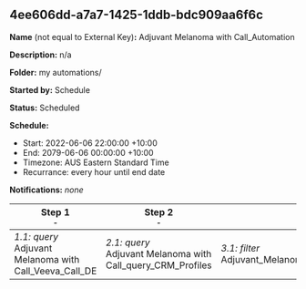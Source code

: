 ## 4ee606dd-a7a7-1425-1ddb-bdc909aa6f6c

**Name** (not equal to External Key)**:** Adjuvant Melanoma with Call_Automation

**Description:** n/a

**Folder:** my automations/

**Started by:** Schedule

**Status:** Scheduled

**Schedule:**

* Start: 2022-06-06 22:00:00 +10:00
* End: 2079-06-06 00:00:00 +10:00
* Timezone: AUS Eastern Standard Time
* Recurrance: every hour until end date

**Notifications:** _none_


| Step 1<br>_<small>-</small>_ | Step 2<br>_<small>-</small>_ | Step 3<br>_<small>-</small>_ |
| --- | --- | --- |
| _1.1: query_<br>Adjuvant Melanoma with Call_Veeva_Call_DE | _2.1: query_<br>Adjuvant Melanoma with Call_query_CRM_Profiles | _3.1: filter_<br>Adjuvant_Melanoma_with_Call_filteractivity |
